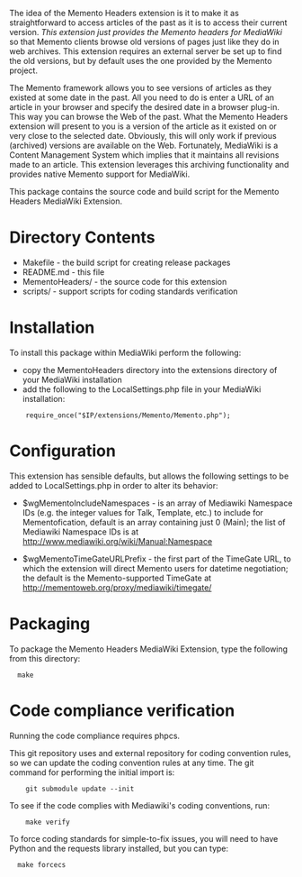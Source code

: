 The idea of the Memento Headers extension is it to make it as straightforward to access articles of the past as it is to access their current version.  *This extension just provides the Memento headers for MediaWiki* so that Memento clients browse old versions of pages just like they do in web archives.  This extension requires an external server be set up to find the old versions, but by default uses the one provided by the Memento project. 

The Memento framework allows you to see versions of articles as they existed at some date in the past. All you need to do is enter a URL of an article in your browser and specify the desired date in a browser plug-in. This way you can browse the Web of the past. What the Memento Headers extension will present to you is a version of the article as it existed on or very close to the selected date. Obviously, this will only work if previous (archived) versions are available on the Web. Fortunately, MediaWiki is a Content Management System which implies that it maintains all revisions made to an article. This extension leverages this archiving functionality and provides native Memento support for MediaWiki.

This package contains the source code and build script for the Memento Headers MediaWiki Extension.

# Directory Contents

* Makefile - the build script for creating release packages
* README.md - this file
* MementoHeaders/ - the source code for this extension
* scripts/ - support scripts for coding standards verification

# Installation

To install this package within MediaWiki perform the following:
* copy the MementoHeaders directory into the extensions directory of your MediaWiki installation
* add the following to the LocalSettings.php file in your MediaWiki installation:
```
    require_once("$IP/extensions/Memento/Memento.php");
```

# Configuration

This extension has sensible defaults, but allows the following settings to be added to LocalSettings.php in order to alter its behavior:

* $wgMementoIncludeNamespaces - is an array of Mediawiki Namespace IDs (e.g. the integer values for Talk, Template, etc.) to include for Mementofication, default is an array containing just 0 (Main); the list of Mediawiki Namespace IDs is at http://www.mediawiki.org/wiki/Manual:Namespace

* $wgMementoTimeGateURLPrefix - the first part of the TimeGate URL, to which the extension will direct Memento users for datetime negotiation; the default is the Memento-supported TimeGate at http://mementoweb.org/proxy/mediawiki/timegate/

# Packaging

To package the Memento Headers MediaWiki Extension, type the following from this directory:
```
  make
```

# Code compliance verification

Running the code compliance requires phpcs.

This git repository uses and external repository for coding convention rules, so we can update the coding convention rules at any time.  The git command for performing the initial import is:

```
    git submodule update --init
```

To see if the code complies with Mediawiki's coding conventions, run:

```
    make verify
```

To force coding standards for simple-to-fix issues, you will need to have Python and the requests library installed, but you can type:
```
  make forcecs
```
